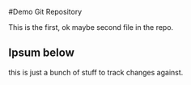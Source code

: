 #Demo Git Repository

This is the first, ok maybe second file in the repo.

## Ipsum below

this is just a bunch of stuff to track changes against.  
